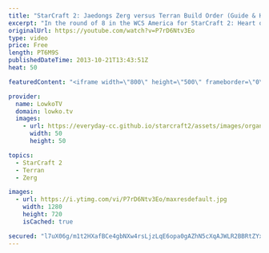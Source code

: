 ```yaml
---
title: "StarCraft 2: Jaedongs Zerg versus Terran Build Order (Guide & How-to)"
excerpt: "In the round of 8 in the WCS America for StarCraft 2: Heart of the Swarm, Jaedong uses an incredibly effective build order versus Hack, where he decided to go for a Roach Overlord Drop in Zerg versus Terran. In this video we take a look at the build order that EGJaedong uses versus the Terran player"
originalUrl: https://youtube.com/watch?v=P7rD6Ntv3Eo
type: video
price: Free
length: PT6M9S
publishedDateTime: 2013-10-21T13:43:51Z
heat: 50

featuredContent: "<iframe width=\"800\" height=\"500\" frameborder=\"0\" src=\"https://www.youtube.com/embed/P7rD6Ntv3Eo\" allow=\"accelerometer; autoplay; encrypted-media; gyroscope; picture-in-picture\" allowfullscreen></iframe>"

provider:
  name: LowkoTV
  domain: lowko.tv
  images:
    - url: https://everyday-cc.github.io/starcraft2/assets/images/organizations/lowko.tv-50x50.jpg
      width: 50
      height: 50

topics:
  - StarCraft 2
  - Terran
  - Zerg

images:
  - url: https://i.ytimg.com/vi/P7rD6Ntv3Eo/maxresdefault.jpg
    width: 1280
    height: 720
    isCached: true

secured: "l7uX06g/m1t2HXafBCe4gbNXw4rsLjzLqE6opa0gAZhN5cXqAJWLR2BBRtZYx58wJkiMHWSrUr+tOkGrqJSDpybjnKlsA3BXOkmJCJC764CDqst46xVtCYxSAeYeTvh1SKB23BSGuDdTmEcKX3/5QPEJAc5QIDGmtKmIScBHd/H+ge7YBs3AtBXvoPsms4EUcw9ZvjjbH5IU0CEroZBW8cZk2hHyXZUI7ZRxSsE8obn+cm9oJRaxWzgpk8DLGpDI5aVxoEUxfN6CfoC50N/zoakP+oTLAswrEl8d4i2DFr89Yfabp5EnVQl1Jhu6hYbmijHq58klG0Yoi1Ats2KQDxmyuk5azdGE59y/bAHgSLv19p+KeJ2XfTijLSbzyMdAARHyMeJjBWv3pGUc/K2J4h9x6Y7J2yn9NezH27ek6do=;WhHYf+US4Cy446LpiCaIXw=="
---
```


